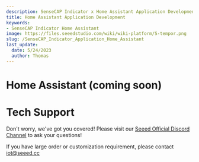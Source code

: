 ```yaml
---
description: SenseCAP Indicator x Home Assistant Application Development
title: Home Assistant Application Development
keywords:
- SenseCAP Indicator Home Assistant
image: https://files.seeedstudio.com/wiki/wiki-platform/S-tempor.png
slug: /SenseCAP_Indicator_Application_Home_Assistant
last_update:
  date: 5/24/2023
  author: Thomas
---
```


# Home Assistant (coming soon)
<!-- SenseCAP Indicator x Home Assistant Application Development -->

# **Tech Support**

Don't worry, we've got you covered! Please visit our [Seeed Official Discord Channel](https://discord.gg/cPpeuQMM) to ask your questions! 

If you have large order or customization requirement, please contact iot@seeed.cc
